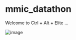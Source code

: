 # mmic_datathon

Welcome to Ctrl + Alt + Elite ...

![image](https://github.com/user-attachments/assets/ea8a19d4-51b1-48de-b745-f58305280e59)

